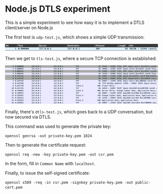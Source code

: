 
# Node.js DTLS experiment

This is a simple experiment to see how easy it is to implement a DTLS client/server on Node.js

The first test is `udp-test.js`, which shows a simple UDP transmission:

![udp-test.png](udp-test.png)

Then we get to `tls-test.js`, where a secure TCP connection is established:

![tls-test.png](tls-test.png)

Finally, there's `dtls-test.js`, which goes back to a UDP conversation, but now secured via DTLS.

This command was used to generate the private key:

    openssl genrsa -out private-key.pem 1024

Then to generate the certificate request:

    openssl req -new -key private-key.pem -out csr.pem

In the form, fill in `Common Name` with `localhost`.

Finally, to issue the self-signed certificate:

    openssl x509 -req -in csr.pem -signkey private-key.pem -out public-cert.pem
